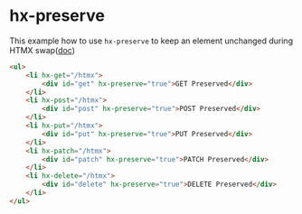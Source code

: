 # hx-preserve

This example how to use `hx-preserve` to keep an element unchanged during HTMX swap([doc](https://htmx.org/attributes/hx-preserve/))

```html
<ul>
    <li hx-get="/htmx">
        <div id="get" hx-preserve="true">GET Preserved</div>
    </li>
    <li hx-post="/htmx">
        <div id="post" hx-preserve="true">POST Preserved</div>
    </li>
    <li hx-put="/htmx">
        <div id="put" hx-preserve="true">PUT Preserved</div>
    </li>
    <li hx-patch="/htmx">
        <div id="patch" hx-preserve="true">PATCH Preserved</div>
    </li>
    <li hx-delete="/htmx">
        <div id="delete" hx-preserve="true">DELETE Preserved</div>
    </li>
</ul>
```